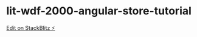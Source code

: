# lit-wdf-2000-angular-store-tutorial

[Edit on StackBlitz ⚡️](https://stackblitz.com/edit/lit-wdf-2000-angular-store-tutorial)